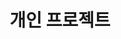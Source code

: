 ---
title: 개인 프로젝트

# Listing view
view: community/custom_card

# Optional header image (relative to `assets/media/` folder).
banner:
  caption: ''
  image: 'project.png'
---